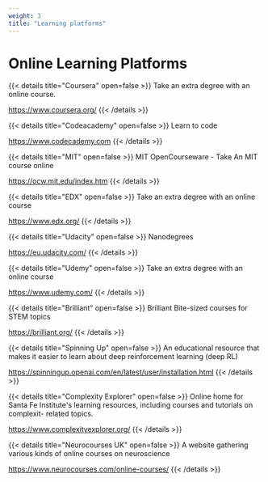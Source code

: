 ```yaml
---
weight: 3
title: "Learning platforms"
---
```

# Online Learning Platforms

{{< details title="Coursera" open=false >}}
Take an extra degree with an online course.

https://www.coursera.org/
{{< /details >}}

{{< details title="Codeacademy" open=false >}}
Learn to code

https://www.codecademy.com
{{< /details >}}

{{< details title="MIT" open=false >}}
MIT OpenCourseware - Take An MIT course online

https://ocw.mit.edu/index.htm
{{< /details >}}

{{< details title="EDX" open=false >}}
Take an extra degree with an online course

https://www.edx.org/
{{< /details >}}

{{< details title="Udacity" open=false >}}
Nanodegrees <br>

https://eu.udacity.com/
{{< /details >}}

{{< details title="Udemy" open=false >}}
Take an extra degree with an online course

https://www.udemy.com/
{{< /details >}}

{{< details title="Brilliant" open=false >}}
Brilliant Bite-sized courses for STEM topics

https://brilliant.org/
{{< /details >}}

{{< details title="Spinning Up" open=false >}}
An educational resource that makes it easier to learn about deep reinforcement learning (deep RL)

https://spinningup.openai.com/en/latest/user/installation.html
{{< /details >}}

{{< details title="Complexity Explorer" open=false >}}
Online home for Santa Fe Institute's learning resources, including courses and tutorials on complexit- related topics.

https://www.complexityexplorer.org/
{{< /details >}}

{{< details title="Neurocourses UK" open=false >}}
A website gathering various kinds of online courses on neuroscience

https://www.neurocourses.com/online-courses/ 
{{< /details >}}
